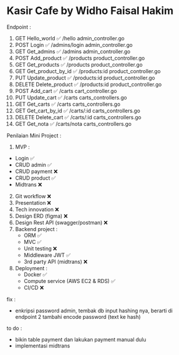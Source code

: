 # Kasir Cafe by Widho Faisal Hakim

Endpoint :
1. GET      Hello_world         ✅      /hello              admin_controller.go 
2. POST     Login               ✅      /admins/login       admin_controller.go 
3. GET      Get_admins          ✅      /admins             admin_controller.go 
4. POST     Add_product         ✅      /products           product_controller.go 
5. GET      Get_products        ✅      /products           product_controller.go 
6. GET      Get_product_by_id   ✅      /products:id        product_controller.go 
7. PUT      Update_product      ✅      /products:id        product_controller.go 
8. DELETE   Delete_product      ✅      /products:id        product_controller.go 
9. POST     Add_cart            ✅      /carts              cart_controller.go   
10. PUT     Update_cart         ✅      /carts              carts_controllers.go  
11. GET     Get_carts           ✅      /carts              carts_controllers.go  
12. GET     Get_cart_by_id      ✅      /carts/:id          carts_controllers.go  
13. DELETE  Delete_cart         ✅      /carts/:id          carts_controllers.go  
14. GET     Get_nota            ✅      /carts/nota         carts_controllers.go  



Penilaian Mini Project :
1. MVP :
  - Login                               ✅
  - CRUD admin                          ✅
  - CRUD payment                        ❌
  - CRUD product                        ✅    
  - Midtrans                            ❌
2. Git workflow                         ❌
3. Presentation                         ❌
4. Tech innovation                      ❌
5. Design ERD (figma)                   ❌
6. Design Rest API (swagger/postman)    ❌
7. Backend project :
   - ORM                                ✅
   - MVC                                ✅
   - Unit testing                       ❌
   - Middleware JWT                     ✅
   - 3rd party API (midtrans)           ❌
8. Deployment :     
   - Docker                             ✅
   - Compute service (AWS EC2 & RDS)    ✅
   - CI/CD                              ❌

fix :
- enkripsi password admin, tembak db input hashing nya, berarti di endpoint 2 tambahi encode password (text ke hash)
  
to do :
- bikin table payment dan lakukan payment manual dulu
- implementasi midtrans